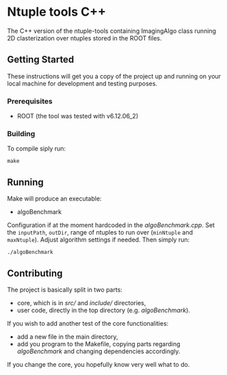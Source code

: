 # Ntuple tools C++

The C++ version of the ntuple-tools containing ImagingAlgo class running 2D clasterization over ntuples stored in the ROOT files. 

## Getting Started

These instructions will get you a copy of the project up and running on your local machine for development and testing purposes.

### Prerequisites

* ROOT (the tool was tested with v6.12.06_2)

### Building

To compile siply run:
```
make
```

## Running

Make will produce an executable:

* algoBenchmark

Configuration if at the moment hardcoded in the *algoBenchmark.cpp*.  Set the `inputPath`, `outDir`, range of ntuples to run over (`minNtuple` and `maxNtuple`). Adjust algorithm settings if needed. Then simply run:
```
./algoBenchmark
```

## Contributing

The project is basically split in two parts:
* core, which is in *src/* and *include/* directories,
* user code, directly in the top directory (e.g. *algoBenchmark*).

If you wish to add another test of the core functionalities:
* add a new file in the main directory,
* add you program to the Makefile, copying parts regarding *algoBenchmark* and changing dependencies accordingly.

If you change the core, you hopefully know very well what to do.
